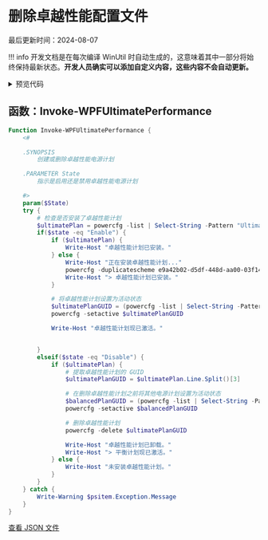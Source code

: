 # 删除卓越性能配置文件

最后更新时间：2024-08-07


!!! info
     开发文档是在每次编译 WinUtil 时自动生成的，这意味着其中一部分将始终保持最新状态。**开发人员确实可以添加自定义内容，这些内容不会自动更新。**


<!-- BEGIN CUSTOM CONTENT -->

<!-- END CUSTOM CONTENT -->

<details>
<summary>预览代码</summary>

```json
{
  "Content": "Remove Ultimate Performance Profile",
  "category": "Performance Plans",
  "panel": "2",
  "Order": "a081_",
  "Type": "Button",
  "ButtonWidth": "300",
  "link": "https://christitustech.github.io/winutil/dev/tweaks/Performance-Plans/RemoveUltPerf"
}
```

</details>

## 函数：Invoke-WPFUltimatePerformance

```powershell
Function Invoke-WPFUltimatePerformance {
    <#

    .SYNOPSIS
        创建或删除卓越性能电源计划

    .PARAMETER State
        指示是启用还是禁用卓越性能电源计划

    #>
    param($State)
    try {
        # 检查是否安装了卓越性能计划
        $ultimatePlan = powercfg -list | Select-String -Pattern "Ultimate Performance"
        if($state -eq "Enable") {
            if ($ultimatePlan) {
                Write-Host "卓越性能计划已安装。"
            } else {
                Write-Host "正在安装卓越性能计划..."
                powercfg -duplicatescheme e9a42b02-d5df-448d-aa00-03f14749eb61
                Write-Host "> 卓越性能计划已安装。"
            }

            # 将卓越性能计划设置为活动状态
            $ultimatePlanGUID = (powercfg -list | Select-String -Pattern "Ultimate Performance").Line.Split()[3]
            powercfg -setactive $ultimatePlanGUID

            Write-Host "卓越性能计划现已激活。"


        }
        elseif($state -eq "Disable") {
            if ($ultimatePlan) {
                # 提取卓越性能计划的 GUID
                $ultimatePlanGUID = $ultimatePlan.Line.Split()[3]

                # 在删除卓越性能计划之前将其他电源计划设置为活动状态
                $balancedPlanGUID = (powercfg -list | Select-String -Pattern "Balanced").Line.Split()[3]
                powercfg -setactive $balancedPlanGUID

                # 删除卓越性能计划
                powercfg -delete $ultimatePlanGUID

                Write-Host "卓越性能计划已卸载。"
                Write-Host "> 平衡计划现已激活。"
            } else {
                Write-Host "未安装卓越性能计划。"
            }
        }
    } catch {
        Write-Warning $psitem.Exception.Message
    }
}

```


<!-- BEGIN SECOND CUSTOM CONTENT -->

<!-- END SECOND CUSTOM CONTENT -->


[查看 JSON 文件](https://github.com/ChrisTitusTech/winutil/tree/main/config/tweaks.json)
